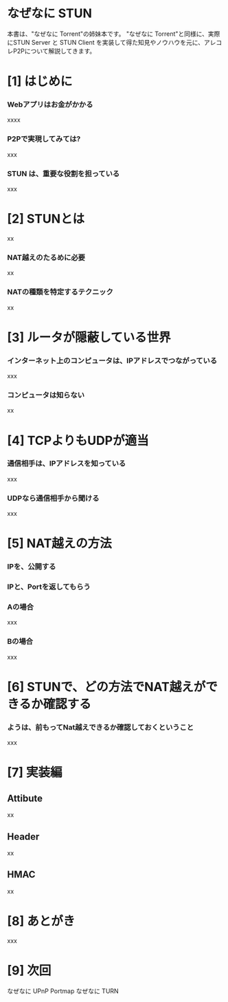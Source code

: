 # なぜなに STUN 

本書は、"なぜなに Torrent"の姉妹本です。
"なぜなに Torrent"と同様に、実際にSTUN Server と STUN Client を実装して得た知見やノウハウを元に、アレコレP2Pについて解説してきます。


# [1] はじめに
### Webアプリはお金がかかる

xxxx

### P2Pで実現してみては?

xxx

### STUN は、重要な役割を担っている

xxx




# [2] STUNとは

xx

### NAT越えのたるめに必要

xx

### NATの種類を特定するテクニック


xx


# [3] ルータが隠蔽している世界

### インターネット上のコンピュータは、IPアドレスでつながっている
xxx

### コンピュータは知らない
xx

# [4] TCPよりもUDPが適当

### 通信相手は、IPアドレスを知っている
xxx
### UDPなら通信相手から聞ける
xxx

# [5] NAT越えの方法
### IPを、公開する

### IPと、Portを返してもらう

### Aの場合
xxx

### Bの場合

xxx

# [6] STUNで、どの方法でNAT越えができるか確認する

### ようは、前もってNat越えできるか確認しておくということ

xxx



# [7] 実装編
## Attibute
xx

## Header
xx

## HMAC
xx


# [8] あとがき

xxx


# [9] 次回

なぜなに UPnP Portmap
なぜなに TURN










